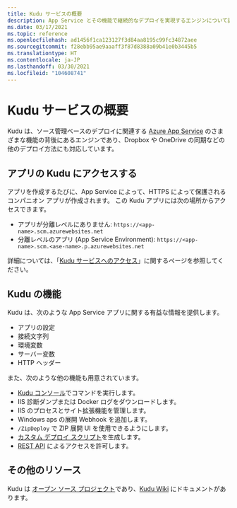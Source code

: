 ```yaml
---
title: Kudu サービスの概要
description: App Service とその機能で継続的なデプロイを実現するエンジンについて説明します。
ms.date: 03/17/2021
ms.topic: reference
ms.openlocfilehash: ad1456f1ca123127f3d84aa8195c99fc34872aee
ms.sourcegitcommit: f28ebb95ae9aaaff3f87d8388a09b41e0b3445b5
ms.translationtype: HT
ms.contentlocale: ja-JP
ms.lasthandoff: 03/30/2021
ms.locfileid: "104608741"
---
```

# <a name="kudu-service-overview"></a>Kudu サービスの概要

Kudu は、ソース管理ベースのデプロイに関連する [Azure App Service](overview.md) のさまざまな機能の背後にあるエンジンであり、Dropbox や OneDrive の同期などの他のデプロイ方法にも対応しています。 

## <a name="access-kudu-for-your-app"></a>アプリの Kudu にアクセスする
アプリを作成するたびに、App Service によって、HTTPS によって保護されるコンパニオン アプリが作成されます。 この Kudu アプリには次の場所からアクセスできます。

- アプリが分離レベルにありません: `https://<app-name>.scm.azurewebsites.net`
- 分離レベルのアプリ (App Service Environment): `https://<app-name>.scm.<ase-name>.p.azurewebsites.net`

詳細については、「[Kudu サービスへのアクセス](https://github.com/projectkudu/kudu/wiki/Accessing-the-kudu-service)」に関するページを参照してください。

## <a name="kudu-features"></a>Kudu の機能

Kudu は、次のような App Service アプリに関する有益な情報を提供します。

- アプリの設定
- 接続文字列
- 環境変数
- サーバー変数
- HTTP ヘッダー

また、次のような他の機能も用意されています。

- [Kudu コンソール](https://github.com/projectkudu/kudu/wiki/Kudu-console)でコマンドを実行します。
- IIS 診断ダンプまたは Docker ログをダウンロードします。
- IIS のプロセスとサイト拡張機能を管理します。
- Windows aps の展開 Webhook を追加します。
- `/ZipDeploy` で ZIP 展開 UI を使用できるようにします。
- [カスタム デプロイ スクリプト](https://github.com/projectkudu/kudu/wiki/Custom-Deployment-Script)を生成します。
- [REST API](https://github.com/projectkudu/kudu/wiki/REST-API) によるアクセスを許可します。

## <a name="more-resources"></a>その他のリソース

Kudu は [オープン ソース プロジェクト](https://github.com/projectkudu/kudu)であり、[Kudu Wiki](https://github.com/projectkudu/kudu/wiki) にドキュメントがあります。

